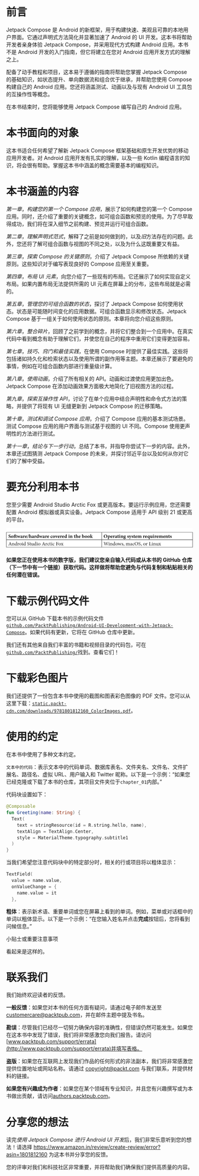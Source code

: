# 前言

Jetpack Compose 是 Android 的新框架，用于构建快速、美观且可靠的本地用户界面。它通过声明式方法简化并显著加速了 Android 的 UI 开发。这本书将帮助开发者亲身体验 Jetpack Compose，并采用现代方式构建 Android 应用。本书不是 Android 开发的入门指南，但它将建立在您对 Android 应用开发方式的理解之上。

配备了动手教程和项目，这本易于遵循的指南将帮助您掌握 Jetpack Compose 的基础知识，如状态提升、单向数据流和组合优于继承，并帮助您使用 Compose 构建自己的 Android 应用。您还将涵盖测试、动画以及与现有 Android UI 工具包的互操作性等概念。

在本书结束时，您将能够使用 Jetpack Compose 编写自己的 Android 应用。

# 本书面向的对象

这本书适合任何希望了解新 Jetpack Compose 框架基础和原生开发优势的移动应用开发者。对 Android 应用开发有扎实的理解，以及一些 Kotlin 编程语言的知识，将会很有帮助。掌握这本书中涵盖的概念需要基本的编程知识。

# 本书涵盖的内容

*第一章*，*构建您的第一个 Compose 应用*，展示了如何构建您的第一个 Compose 应用。同时，还介绍了重要的关键概念，如可组合函数和预览的使用。为了尽早取得成功，我们将在深入细节之前构建、预览并运行可组合函数。

*第二章*，*理解声明式范式*，解释了之前是如何做到的，以及*旧*方法存在的问题。此外，您还将了解可组合函数与视图的不同之处，以及为什么这既重要又有益。

*第三章*，*探索 Compose 的关键原则*，介绍了 Jetpack Compose 所依赖的关键原则。这些知识对于编写表现良好的 Compose 应用至关重要。

*第四章*，*布局 UI 元素*，向您介绍了一些现有的布局。它还展示了如何实现自定义布局。如果内置布局无法提供所需的 UI 元素在屏幕上的分布，这些布局就是必需的。

*第五章*，*管理您的可组合函数的状态*，探讨了 Jetpack Compose 如何使用状态。状态是可能随时间变化的应用数据。可组合函数显示和修改状态。Jetpack Compose 基于一组关于如何使用状态的原则。本章将向您介绍这些原则。

*第六章*，*整合碎片*，回顾了之前学到的概念，并将它们整合到一个应用中。在真实代码中看到概念有助于理解它们，并使您在自己的程序中重用它们变得更加容易。

*第七章*，*技巧、窍门和最佳实践*，在使用 Compose 时提供了最佳实践。这些将包括诸如持久化和检索状态以及使用所谓的副作用等主题。本章还展示了要避免的事情，例如在可组合函数内部进行重量级计算。

*第八章*，*使用动画*，介绍了所有相关的 API。动画和过渡使应用更加出色。Jetpack Compose 在添加动画效果方面极大地简化了旧视图方法的过程。

*第九章*，*探索互操作性 API*，讨论了在单个应用中结合声明性和命令式方法的策略，并提供了将现有 UI 无缝更新到 Jetpack Compose 的迁移策略。

*第十章*，*测试和调试 Compose 应用*，介绍了 Compose 应用的基本测试场景。测试 Compose 应用的用户界面与测试基于视图的 UI 不同。Compose 使用更声明性的方法进行测试。

*第十一章*，*结论与下一步行动*，总结了本书，并指导你尝试下一步的内容。此外，本章还试图猜测 Jetpack Compose 的未来，并探讨邻近平台以及如何从你对它们的了解中受益。

# 要充分利用本书

您至少需要 Android Studio Arctic Fox 或更高版本。要运行示例应用，您还需要配置 Android 模拟器或真实设备。Jetpack Compose 适用于 API 级别 21 或更高的平台。

![图片](img/B17505_Preface_Table.jpg)

**如果您正在使用本书的数字版，我们建议您亲自输入代码或从本书的 GitHub 仓库（下一节中有一个链接）获取代码。这样做将帮助您避免与代码复制和粘贴相关的任何潜在错误。**

# 下载示例代码文件

您可以从 GitHub 下载本书的示例代码文件[`github.com/PacktPublishing/Android-UI-Development-with-Jetpack-Compose`](https://github.com/PacktPublishing/Android-UI-Development-with-Jetpack-Compose)。如果代码有更新，它将在 GitHub 仓库中更新。

我们还有其他来自我们丰富的书籍和视频目录的代码包，可在[`github.com/PacktPublishing/`](https://github.com/PacktPublishing/)找到。查看它们！

# 下载彩色图片

我们还提供了一份包含本书中使用的截图和图表彩色图像的 PDF 文件。您可以从这里下载：[`static.packt-cdn.com/downloads/9781801812160_ColorImages.pdf`](https://static.packt-cdn.com/downloads/9781801812160_ColorImages.pdf)。

# 使用的约定

在本书中使用了多种文本约定。

`文本中的代码`：表示文本中的代码单词、数据库表名、文件夹名、文件名、文件扩展名、路径名、虚拟 URL、用户输入和 Twitter 昵称。以下是一个示例：“如果您已经克隆或下载了本书的仓库，其项目文件夹位于`chapter_01`内部。”

代码块设置如下：

```kt
@Composable 
fun Greeting(name: String) { 
  Text( 
    text = stringResource(id = R.string.hello, name), 
    textAlign = TextAlign.Center, 
    style = MaterialTheme.typography.subtitle1 
  ) 
}
```

当我们希望您注意代码块中的特定部分时，相关的行或项目将以粗体显示：

```kt
TextField( 
  value = name.value, 
  onValueChange = { 
    name.value = it 
  },
```

**粗体**：表示新术语、重要单词或您在屏幕上看到的单词。例如，菜单或对话框中的单词以粗体显示。以下是一个示例：“在您输入姓名并点击**完成**按钮后，您将看到问候信息。”

小贴士或重要注意事项

看起来是这样的。

# 联系我们

我们始终欢迎读者的反馈。

**一般反馈**：如果您对本书的任何方面有疑问，请通过电子邮件发送至 customercare@packtpub.com，并在邮件主题中提及书名。

**勘误**：尽管我们已经尽一切努力确保内容的准确性，但错误仍然可能发生。如果您在这本书中发现了错误，我们将非常感激您向我们报告。请访问[www.packtpub.com/support/errata](http://www.packtpub.com/support/errata)并填写表格。

**盗版**：如果您在互联网上发现我们作品的任何形式的非法副本，我们将非常感激您提供位置地址或网站名称。请通过 copyright@packt.com 与我们联系，并提供材料的链接。

**如果您有兴趣成为作者**：如果您在某个领域有专业知识，并且您有兴趣撰写或为本书做出贡献，请访问[authors.packtpub.com](http://authors.packtpub.com)。

# 分享您的想法

读完*使用 Jetpack Compose 进行 Android UI 开发*后，我们非常乐意听到您的想法！请选择 https://www.amazon.in/review/create-review/error?asin=1801812160 为这本书并分享您的反馈。

您的评审对我们和科技社区非常重要，并将帮助我们确保我们提供高质量的内容。
